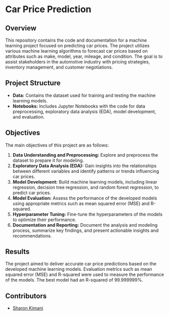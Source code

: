 # Car Price Prediction

## Overview
This repository contains the code and documentation for a machine learning project focused on predicting car prices. The project utilizes various machine learning algorithms to forecast car prices based on attributes such as make, model, year, mileage, and condition. The goal is to assist stakeholders in the automotive industry with pricing strategies, inventory management, and customer negotiations.

## Project Structure
- **Data:** Contains the dataset used for training and testing the machine learning models.
- **Notebooks:** Includes Jupyter Notebooks with the code for data preprocessing, exploratory data analysis (EDA), model development, and evaluation.

## Objectives
The main objectives of this project are as follows:
1. **Data Understanding and Preprocessing:** Explore and preprocess the dataset to prepare it for modeling.
2. **Exploratory Data Analysis (EDA):** Gain insights into the relationships between different variables and identify patterns or trends influencing car prices.
3. **Model Development:** Build machine learning models, including linear regression, decision tree regression, and random forest regression, to predict car prices.
4. **Model Evaluation:** Assess the performance of the developed models using appropriate metrics such as mean squared error (MSE) and R-squared.
5. **Hyperparameter Tuning:** Fine-tune the hyperparameters of the models to optimize their performance.
6. **Documentation and Reporting:** Document the analysis and modeling process, summarize key findings, and present actionable insights and recommendations.


## Results
The project aimed to deliver accurate car price predictions based on the developed machine learning models. Evaluation metrics such as mean squared error (MSE) and R-squared were used to measure the performance of the models.
The best model had an R-squared of 99.999999%.

## Contributors
- [Sharon   Kimani](https://github.com/Sharonkimani)

